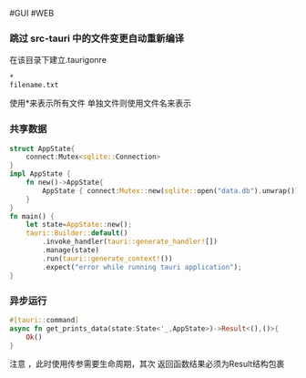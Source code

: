 #GUI #WEB 
### 跳过 src-tauri 中的文件变更自动重新编译
在该目录下建立.taurigonre
```
*
filename.txt
```
使用\*来表示所有文件 单独文件则使用文件名来表示

### 共享数据

```rust
struct AppState{
    connect:Mutex<sqlite::Connection>
}
impl AppState {
    fn new()->AppState{
        AppState { connect:Mutex::new(sqlite::open("data.db").unwrap()) }
    }
}
fn main() {
    let state=AppState::new();
    tauri::Builder::default()
        .invoke_handler(tauri::generate_handler![])
        .manage(state)
        .run(tauri::generate_context!())
        .expect("error while running tauri application");
}
```

### 异步运行
```rust
#[tauri::command]
async fn get_prints_data(state:State<'_,AppState>)->Result<(),()>{
	Ok()
}
```
注意 ，此时使用传参需要生命周期，其次 返回函数结果必须为Result结构包裹